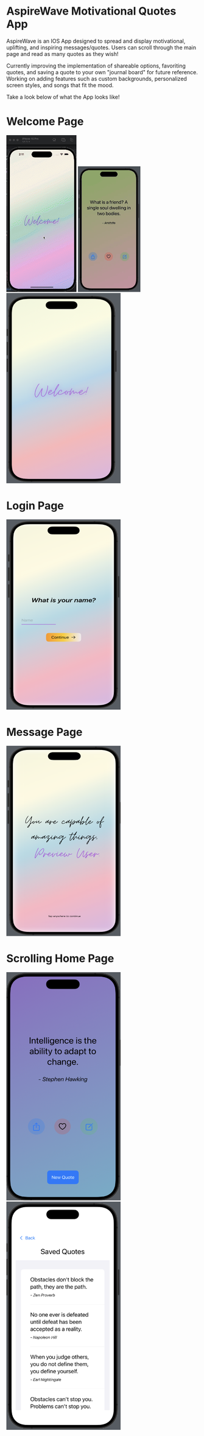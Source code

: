 # AspireWave Motivational Quotes App

<!-- ![WelcomeView Image](WelcomeView.png) -->

AspireWave is an IOS App designed to spread and display motivational, uplifting, and inspiring messages/quotes. Users can scroll through the main page and read as many quotes as they wish!

Currently improving the implementation of shareable options, favoriting quotes, and saving a quote to your own "journal board" for future reference. Working on adding features such as custom backgrounds, personalized screen styles, and songs that fit the mood.

Take a look below of what the App looks like!

# Welcome Page
![Welcome Intro Demo](OpeningMotiveApp.gif)
![Scrolling Demo](MotivAppScrollingBehavior.gif)
<img src="WelcomeView.png" alt="WelcomeView Image" style="width:300px;height:500px;">

# Login Page
<img src="LoginView.png" alt="LoginView Image" style="width:300px;height:500px;">

# Message Page
<img src="IntroMessageView.png" alt="IntroMessage Image" style="width:300px;height:500px;">

# Scrolling Home Page
<img src="HomeView.png" alt="IntroMessage Image" style="width:300px;height:600px;">
<img src="SavedQuotes.png" alt="IntroMessage Image" style="width:300px;height:600px;">


